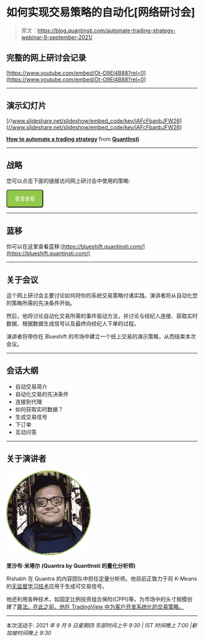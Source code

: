 # 如何实现交易策略的自动化[网络研讨会]

> 原文：<https://blog.quantinsti.com/automate-trading-strategy-webinar-9-september-2021/>

## 完整的网上研讨会记录

[https://www.youtube.com/embed/Ot-O9El4B88?rel=0](https://www.youtube.com/embed/Ot-O9El4B88?rel=0)

* * *

## 演示幻灯片

[//www.slideshare.net/slideshow/embed_code/key/iAFcFbanbJFW26](//www.slideshare.net/slideshow/embed_code/key/iAFcFbanbJFW26)

**[How to automate a trading strategy](//www.slideshare.net/QuantInsti/how-to-automate-a-trading-strategy "How to automate a trading strategy")** from **[QuantInsti](https://www.slideshare.net/QuantInsti)**

* * *

## 战略

您可以点击下面的链接访问网上研讨会中使用的策略:

<button onclick="createStrategy('https://github.com/QuantInsti/webinars/blob/master/How%20to%20Automate%20A%20Trading%20Strategy/SMA_Webinar.py', 'https://github.com/QuantInsti/webinars/blob/master/How%20to%20Automate%20A%20Trading%20Strategy/SMA_Webinar.py', 'code', 'create-strategy', 0)" style="background-color: #92c94a; padding: 12px 20px; border-radius: 5px; color: #fff;">登录查看</button>

* * *

## 蓝移

你可以在这里查看蓝移:[https://blueshift.quantinsti.com/](https://blueshift.quantinsti.com/)

* * *

## 关于会议

这个网上研讨会主要讨论如何将你的系统交易策略付诸实践。演讲者将从自动化您的策略所需的先决条件开始。

然后，他将讨论自动化交易所需的事件驱动方法，并讨论与经纪人连接、获取实时数据、根据数据生成信号以及最终向经纪人下单的过程。

演讲者将带你在 Blueshift 的市场中建立一个纸上交易的演示策略，从而结束本次会议。

* * *

## 会话大纲

*   自动交易简介
*   自动化交易的先决条件
*   连接到代理
*   如何获取实时数据？
*   生成交易信号
*   下订单
*   互动问答

* * *

## 关于演讲者

![rishabh mittal](img/0b367427914496455d21d661f7a8c159.png)

**里沙布·米塔尔**
**(Quantra by QuantInsti 的量化分析师)**

Rishabh 在 Quantra 的内容团队中担任定量分析师。他目前正致力于将 K-Means 的[无监督学习技术](https://quantra.quantinsti.com/course/unsupervised-learning-trading)应用于生成可交易信号。

他还利用各种技术，如固定比例投资组合保险(CPPI)等，为市场中的头寸规模创建了[算法。在此之前，他在 TradingView 中为客户开发系统化的交易策略。](https://quantra.quantinsti.com/course/position-sizing-trading)

* * *

本次活动于:
*2021 年 9 月 9 日星期四
东部时间上午 9:30 | IST 时间晚上 7:00 |新加坡时间晚上 9:30*